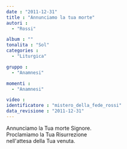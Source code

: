 ```yaml
---
date : "2011-12-31"
title : "Annunciamo la tua morte"
autori : 
  - "Rossi"

album : ""
tonalita : "Sol"
categories : 
  - "Liturgica"

gruppo : 
  - "Anamnesi"

momenti : 
  - "Anamnesi"

video : 
identificatore : "mistero_della_fede_rossi"
data_revisione : "2011-12-31"
---
```

  
  
  
  
Annunciamo la Tua morte Signore.  
Proclamiamo la Tua Risurrezione  
nell'attesa della Tua venuta.    
  
  
  
